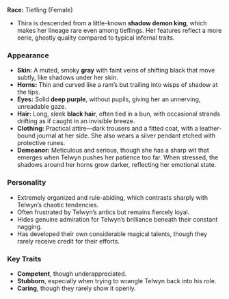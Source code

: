 **Race:** Tiefling (Female)

- Thira is descended from a little-known **shadow demon king**, which makes her lineage rare even among tieflings. Her features reflect a more eerie, ghostly quality compared to typical infernal traits.

### Appearance

- **Skin:** A muted, smoky **gray** with faint veins of shifting black that move subtly, like shadows under her skin.
- **Horns:** Thin and curved like a ram’s but trailing into wisps of shadow at the tips.
- **Eyes:** Solid **deep purple**, without pupils, giving her an unnerving, unreadable gaze.
- **Hair:** Long, sleek **black hair**, often tied in a bun, with occasional strands drifting as if caught in an invisible breeze.
- **Clothing:** Practical attire—dark trousers and a fitted coat, with a leather-bound journal at her side. She also wears a silver pendant etched with protective runes.
- **Demeanor:** Meticulous and serious, though she has a sharp wit that emerges when Telwyn pushes her patience too far. When stressed, the shadows around her horns grow darker, reflecting her emotional state.
### Personality

- Extremely organized and rule-abiding, which contrasts sharply with Telwyn’s chaotic tendencies.
- Often frustrated by Telwyn’s antics but remains fiercely loyal.
- Hides genuine admiration for Telwyn’s brilliance beneath their constant nagging.
- Has developed their own considerable magical talents, though they rarely receive credit for their efforts.

### Key Traits

- **Competent**, though underappreciated.
- **Stubborn**, especially when trying to wrangle Telwyn back into his role.
- **Caring**, though they rarely show it openly.
